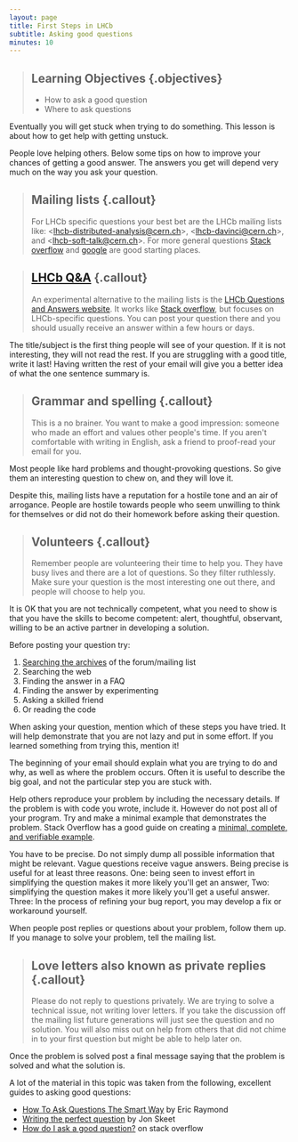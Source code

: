 ```yaml
---
layout: page
title: First Steps in LHCb
subtitle: Asking good questions
minutes: 10
---
```

> ## Learning Objectives {.objectives}
>
> * How to ask a good question
> * Where to ask questions

Eventually you will get stuck when trying to do something.
This lesson is about how to get help with getting unstuck.

People love helping others. Below some tips on how to improve
your chances of getting a good answer. The answers you get
will depend very much on the way you ask your question.

> ## Mailing lists {.callout}
>
> For LHCb specific questions your best bet are the LHCb mailing
> lists like: <[lhcb-distributed-analysis@cern.ch](mailto:lhcb-distributed-analysis@cern.ch)>,
> <[lhcb-davinci@cern.ch](mailto:lhcb-davinci@cern.ch)>,
> and <[lhcb-soft-talk@cern.ch](mailto:lhcb-soft-talk@cern.ch)>. For
> more general questions [Stack overflow](http://stackoverflow.com/) and
> [google](http://google.com) are good starting places.

> ## [LHCb Q&A](https://lhcbqa.web.cern.ch/lhcbqa/) {.callout}
>
> An experimental alternative to the mailing lists is the 
> [LHCb Questions and Answers website](https://lhcbqa.web.cern.ch/lhcbqa/).
> It works like [Stack overflow](https://stackoverflow.com/), but focuses on LHCb-specific questions.
> You can post your question there and you should usually receive an answer within a few hours or days.

The title/subject is the first thing people will see of your
question. If it is not interesting, they will not read the rest.
If you are struggling with a good title, write it last! Having
written the rest of your email will give you a better idea of what
the one sentence summary is.

> ## Grammar and spelling {.callout}
>
> This is a no brainer. You want to make a good impression:
> someone who made an effort and values other people's time.
> If you aren't comfortable with writing in English, ask a friend
> to proof-read your email for you.

Most people like hard problems and thought-provoking questions. So
give them an interesting question to chew on, and they will love it.

Despite this, mailing lists have a reputation for a hostile tone and
an air of arrogance. People are hostile towards people who seem unwilling
to think for themselves or did not do their homework before asking their
question.

> ## Volunteers {.callout}
>
> Remember people are volunteering their time to help you. They have busy
> lives and there are a lot of questions. So they filter ruthlessly. Make
> sure your question is the most interesting one out there, and people
> will choose to help you.

It is OK that you are not technically competent, what you need to show is
that you have the skills to become competent: alert, thoughtful, observant,
willing to be an active partner in developing a solution.

Before posting your question try:

1. [Searching the archives](https://e-groups.cern.ch/e-groups/EgroupsSearchForm.do) of the forum/mailing list
2. Searching the web
3. Finding the answer in a FAQ
4. Finding the answer by experimenting
5. Asking a skilled friend
6. Or reading the code

When asking your question, mention which of these steps you have tried. It
will help demonstrate that you are not lazy and put in some effort. If you
learned something from trying this, mention it!

The beginning of your email should explain what you are trying to do and
why, as well as where the problem occurs. Often it is useful to describe
the big goal, and not the particular step you are stuck with.

Help others reproduce your problem by including the necessary details. If
the problem is with code you wrote, include it. However do not post all of your
program. Try and make a minimal example that demonstrates the problem. Stack
Overflow has a good guide on creating a [minimal, complete, and verifiable
example](http://stackoverflow.com/help/mcve).

You have to be precise. Do not simply dump all possible information that
might be relevant. Vague questions receive vague answers. Being precise is
useful for at least three reasons. One: being seen to invest effort in simplifying
the question makes it more likely you'll get an answer, Two: simplifying
the question makes it more likely you'll get a useful answer. Three: In
the process of refining your bug report, you may develop a fix or workaround yourself.

When people post replies or questions about your problem, follow them up. If
you manage to solve your problem, tell the mailing list.

> ## Love letters also known as private replies {.callout}
>
> Please do not reply to questions privately. We are trying to solve a technical
> issue, not writing lover letters. If you take the discussion
> off the mailing list future generations will just see the question and no
> solution. You will also miss out on help from others that did not chime
> in to your first question but might be able to help later on.

Once the problem is solved post a final message saying that the problem is
solved and what the solution is.

A lot of the material in this topic was taken from the following, excellent
guides to asking good questions:

 * [How To Ask Questions The Smart Way](http://www.catb.org/esr/faqs/smart-questions.html) by
   Eric Raymond
 * [Writing the perfect question](http://codeblog.jonskeet.uk/2010/08/29/writing-the-perfect-question/)
   by Jon Skeet
 * [How do I ask a good question?](http://stackoverflow.com/help/how-to-ask) on stack overflow
